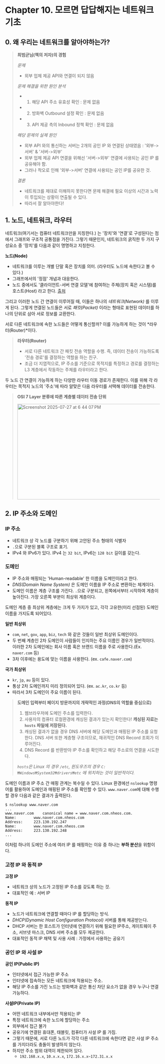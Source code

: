 # Chapter 10. 모르면 답답해지는 네트워크 기초

## 0. 왜 우리는 네트워크를 알아야하는가?
> **최범균님(책의 저자)의 경험**
> 
> *문제*
> - 외부 업체 제공 API와 연결이 되지 않음
>
> *문제 해결을 위한 원인 분석*
> - 1) 해당 API 주소 유효성 확인 : 문제 없음
> - 2) 방화벽 Outbound 설정 확인 : 문제 없음
> - 3) API 제공 측의 Inbound 정책 확인 : 문제 없음
>
> *해당 문제의 실제 원인*
> - 외부 API 와의 통신하는 서버는 2개의 공인 IP 와 연결된 상태였음 : '외부->서버' & '서버->외부'
> - 외부 업체 제공 API 연결을 위해선 '서버->외부' 연결에 사용되는 공인 IP 를 공유해야 함.
> - 그러나 착오로 인해 '외부->서버' 연결에 사용되는 공인 IP를 공유한 것.
>
> *결론*
> - 네트워크를 제대로 이해하지 못한다면 문제 해결에 필요 이상의 시간과 노력이 투입되는 상황이 연출될 수 있다.
> - 따라서 잘 알아야한다!

## 1. 노드, 네트워크, 라우터

네트워크(여기서는 컴퓨터 네트워크만을 지칭한다.) 는 '장치'와 '연결'로 구성된다는 점에서 그래프와 구조적 공통점을 가진다.
그렇기 때문인지, 네트워크의 굵직한 두 가지 구성요소 중 '장치'를 다음과 같이 명명하고 지칭한다. 

**노드(Node)**
- 네트워크를 이루는 개별 단말 혹은 장치를 의미. (라우터도 노드에 속한다고 볼 수 있다.)
- 그래프에서의 '정점' 개념과 대응한다.
- 노드 중에서도 '클라이언트-서버 연결 모델'에 참여하는 주체(장치 혹은 시스템)를 호스트(Host) 라고 한다.
[출처](https://en.wikipedia.org/wiki/Host_(network)#:~:text=Network%20hosts%20that%20participate%20in%20applications%20that%20use%20the%20client%E2%80%93server%20model%20of%20computing%20are%20classified%20as%20server%20or%20client%20systems.%20Network%20hosts%20may%20also%20function%20as%20nodes%20in%20peer%2Dto%2Dpeer%20applications%2C%20in%20which%20all%20nodes%20share%20and%20consume%20resources%20in%20an%20equipotent%20manner.)

그리고 이러한 노드 간 연결이 이루어질 때, 이들은 하나의 *네트워크(Network)* 를 이루게 된다.
그렇게 연결된 노드들은 서로 *패킷(Packet)* 이라는 형태로 표현된 데이터를 하나의 단위로 삼아 서로 정보를 교환한다.

서로 다른 네트워크에 속한 노드들은 어떻게 통신할까?
이를 가능하게 하는 것이 *라우터(Router)*이다.

> **라우터(Router)**
>
> - 서로 다른 네트워크 간 패킷 전송 역할을 수행. 즉, 데이터 전송이 가능하도록 '전송 경로'를 결정하는 역할을 하는 친구.
> - 조금 더 지엽적으로, IP 주소를 기준으로 목적지를 특정하고 경로를 결정하는 L3 계층에서 작동하는 주체를 라우터라고 한다.

두 노드 간 연결이 가능하게 하는 다양한 라우터 이동 경로가 존재한다.
이를 위해 각 라우터는 목적지 노드의 '주소'에 따라 알맞은 다음 라우터를 서택해 데이터를 전송한다.

> **OSI 7 Layer 분류에 따른 계층별 데이터 전송 단위**
> 
> <img width="518" height="311" alt="Screenshot 2025-07-27 at 6 44 07 PM" src="https://github.com/user-attachments/assets/62a84afb-730b-4d2a-a03e-452df12aa9fd" />

## 2. IP 주소와 도메인

### IP 주소
- 네트워크 상 각 노드를 구분하기 위해 고안된 주소 형태의 식별자
- `.`으로 구분된 블록 구조로 표기.
- IPv4 와 IPv6가 있다. IPv4 는 `32 bit`, IPv6는 `128 bit` 길이를 갖는다.

### 도메인
- IP 주소와 매핑되는 'Human-readable' 한 이름을 도메인이라고 한다.
- *DNS(Domain Name System)* 은 도메인 이름을 IP 주소로 변환하는 체계이다.
- 도메인 이름은 계층 구조를 가진다. `.`으로 구분되고, 왼쪽에서부터 시작하여 계층이 높아진다. 가장 오른쪽 부분이 최상위 계층이다.

도메인 계층 중 최상위 계층에는 크게 두 가지가 있고, 각각 고유한(미리 선점된) 도메인 이름을 가지도록 되어있다.

**일반 최상위**
- `com`, `net`, `gov`, `app`, `biz`, `tech` 와 같은 것들이 일반 최상위 도메인이다.
- 두 번째 계층인 2차 도메인이 사람들이 인지하는 주요 이름인 경우가 일반적이다. 이러한 2차 도메인에는 회사 이름 혹은 브랜드 이름을 주로 사용한다.(Ex. `naver.com` 등)
- 3차 이후에는 용도에 맞는 이름을 사용한다. (ex. `cafe.naver.com`)
 
**국가 최상위**
- `kr`, `jp`, `au` 등이 있다.
- 통상 2차 도메인까지 미리 정의되어 있다. (ex. `ac.kr`, `co.kr` 등)
- 따라서 3차 도메인이 주요 이름이 된다.

> **도메인 입력부터 페이지 방문까지의 개략적인 과정(DNS의 역할을 중심으로)**
> 
> 1. 웹브라우저에 도메인 주소를 입력한다.
> 2. 사용자의 컴퓨터 로컬환경에 캐싱된 결과가 있는지 확인한다! **캐싱된 자료는 `hosts` 파일에 저장된다.**
> 3. 캐싱된 결과가 없을 경우 DNS 서버에 해당 도메인과 매핑된 IP 주소를 요청한다. DNS 서버 또한 계층형 구조이므로, 재귀적인 DNS Record 조회가 이루어진다.
> 4. DNS Record 를 반환받아 IP 주소를 확인하고 해당 주소로의 연결을 시도한다.
>
> *`hosts`은 Linux 의 경우 `/etc`, 윈도우즈의 경우 `C:₩Windows₩System32₩drivers₩etc` 에 위치하는 것이 일반적이다.*

도메인 이름과 IP 주소 간 매핑 관계는 복수일 수 있다.
Linux 환경에선 `nslookup` 명령어를 활용하여 도메인과 매핑된 IP 주소를 확인할 수 있다.
`www.naver.com`에 대해 수행할 경우 다음과 같은 결과가 출력된다.

```console
$ nslookup www.naver.com
...
www.naver.com    canonical name = www.naver.com.nheos.com.
Name:        www.naver.com.nheos.com
Address:     223.130.192.247
Name:        www.naver.com.nheos.com
Address:     223.130.192.248
...
```

이처럼 하나의 도메인 주소에 여러 IP 를 매핑하는 이유 중 하나는 **부하 분산**을 위함이다.

### 고정 IP 와 동적 IP

**고정 IP**
- 네트워크 상의 노드가 고정된 IP 주소를 갖도록 하는 것.
- 대표적인 예 : 서버 IP

**동적 IP**
- 노드가 네트워크에 연결할 때마다 IP 를 할당하는 방식.
- *DHCP(Dynamic Host Configuration Protocol)* 서버를 통해 제공받는다.
- DHCP 서버는 한 호스트가 인터넷에 연결하기 위해 필요한 IP주소, 게이트웨이 주소, 서브넷 마스크, DNS 서버 주소를 모두 제공한다.
- 대표적인 동적 IP 채택 및 사용 사례 : 가정에서 사용하는 공유기

### 공인 IP 와 사설 IP

**공인 IP(Public IP)**
- 인터넷에서 접근 가능한 IP 주소
- 인터넷에 접속하는 모든 네트워크에 적용되는 주소.
- 해당 IP 주소를 가진 노드는 방화벽과 같은 통신 차단 요소가 없을 경우 누구나 연결 가능하다.

**사설IP(Private IP)**
- 어떤 네트워크 내부에서만 적용되는 IP
- 특정 네트워크에 속한 노드에 할당하는 주소
- 외부에서 접근 불가
- 공유기에 연결된 휴대폰, 태블릿, 컴퓨터가 사설 IP 를 가짐.
- 그렇기 때문에, 서로 다른 노드가 각각 다른 네트워크에 속한다면 같은 사설 IP 주소를 가지더라도 충돌이 발생하지 않는다.
- 하지만 주소 범위 대역이 제한되어 있다.
  - `192.168.x.x`, `10.x.x.x`, `172.16.x.x~172.31.x.x`




